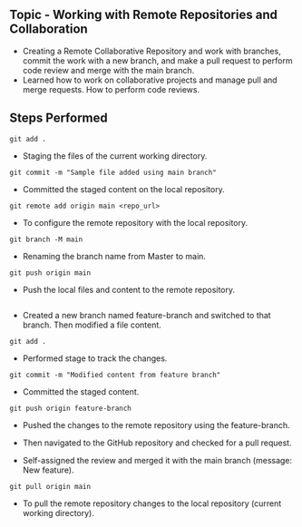 ## Topic - Working with Remote Repositories and Collaboration

- Creating a Remote Collaborative Repository and work with branches, commit the work with a new branch, and make a pull request to perform code review and merge with the main branch.
- Learned how to work on collaborative projects and manage pull and merge requests. How to perform code reviews.

## Steps Performed

``` 
git add . 
```

- Staging the files of the current working directory.

```
git commit -m "Sample file added using main branch"
```
- Committed the staged content on the local repository.
```
git remote add origin main <repo_url>
```
- To configure the remote repository with the local repository.
```
git branch -M main
```
- Renaming the branch name from Master to main.
```
git push origin main
```
- Push the local files and content to the remote repository.
```git checkout -b feature-branch
```
- Created a new branch named feature-branch and switched to that branch. Then modified a file content.
```
git add .
```
- Performed stage to track the changes.
```
git commit -m "Modified content from feature branch"
```
- Committed the staged content.
```
git push origin feature-branch
```
- Pushed the changes to the remote repository using the feature-branch.
- Then navigated to the GitHub repository and checked for a pull request.

- Self-assigned the review and merged it with the main branch (message: New feature).
```
git pull origin main
```
- To pull the remote repository changes to the local repository (current working directory).